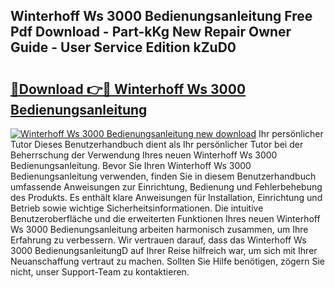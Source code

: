 ## Winterhoff Ws 3000 Bedienungsanleitung Free Pdf Download - Part-kKg New Repair Owner Guide - User Service Edition kZuD0

# <h2><a href="http://df4bo1.blite.top/?on=Winterhoff+Ws+3000+Bedienungsanleitung">🔗Download 👉🔴 Winterhoff Ws 3000 Bedienungsanleitung</a></h2>

[![Winterhoff Ws 3000 Bedienungsanleitung new download](https://i.imgur.com/lujVjoI.png)](http://df4bo1.blite.top/?on=Winterhoff+Ws+3000+Bedienungsanleitung)
Ihr persönlicher Tutor Dieses Benutzerhandbuch dient als Ihr persönlicher Tutor bei der Beherrschung der Verwendung Ihres neuen Winterhoff Ws 3000 Bedienungsanleitung. Bevor Sie Ihren Winterhoff Ws 3000 Bedienungsanleitung verwenden, finden Sie in diesem Benutzerhandbuch umfassende Anweisungen zur Einrichtung, Bedienung und Fehlerbehebung des Produkts. Es enthält klare Anweisungen für Installation, Einrichtung und Betrieb sowie wichtige Sicherheitsinformationen. Die intuitive Benutzeroberfläche und die erweiterten Funktionen Ihres neuen Winterhoff Ws 3000 Bedienungsanleitung arbeiten harmonisch zusammen, um Ihre Erfahrung zu verbessern. Wir vertrauen darauf, dass das Winterhoff Ws 3000 BedienungsanleitungD auf Ihrer Reise hilfreich war, um sich mit Ihrer Neuanschaffung vertraut zu machen. Sollten Sie Hilfe benötigen, zögern Sie nicht, unser Support-Team zu kontaktieren.
